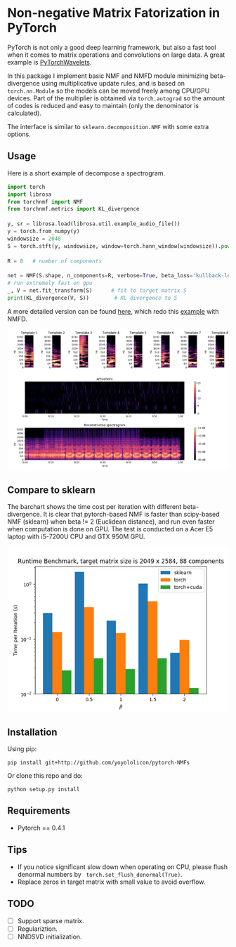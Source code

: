 # Non-negative Matrix Fatorization in PyTorch

PyTorch is not only a good deep learning framework, but also a fast tool when it comes to matrix operations and convolutions on large data.
A great example is [PyTorchWavelets](http://github.com/tomrunia/PyTorchWavelets).
 
In this package I implement basic NMF and NMFD module minimizing beta-divergence using multiplicative update rules, 
and is based on `torch.nn.Module` so the models can be moved freely among CPU/GPU devices.
Part of the multiplier is obtained via `torch.autograd` so the amount of codes is reduced and easy to maintain 
(only the denominator is calculated).

The interface is similar to `sklearn.decomposition.NMF` with some extra options.

## Usage

Here is a short example of decompose a spectrogram.

```python
import torch
import librosa
from torchnmf import NMF
from torchnmf.metrics import KL_divergence

y, sr = librosa.load(librosa.util.example_audio_file())
y = torch.from_numpy(y)
windowsize = 2048
S = torch.stft(y, windowsize, window=torch.hann_window(windowsize)).pow(2).sum(2).sqrt().cuda()

R = 8   # number of components

net = NMF(S.shape, n_components=R, verbose=True, beta_loss='kullback-leibler').cuda()
# run extremely fast on gpu
_, V = net.fit_transform(S)      # fit to target matrix S
print(KL_divergence(V, S))        # KL divergence to S
```
A more detailed version can be found [here](tests/librosa_example.py), which redo this [example](https://librosa.github.io/librosa/generated/librosa.decompose.decompose.html#librosa.decompose.decompose)
with NMFD.

![](tests/librosa_example.png)

## Compare to sklearn

The barchart shows the time cost per iteration with different beta-divergence.
It is clear that pytorch-based NMF is faster than scipy-based NMF (sklearn) when beta != 2 (Euclidean distance), 
and run even faster when computation is done on GPU. The test is conducted on a Acer E5 laptop with i5-7200U CPU and GTX 950M GPU.

![](tests/performance.png) 

## Installation

Using pip:
```
pip install git+http://github.com/yoyololicon/pytorch-NMFs
```

Or clone this repo and do:
```
python setup.py install
```

## Requirements

* Pytorch == 0.4.1

## Tips

* If you notice significant slow down when operating on CPU, please flush denormal numbers by `
torch.set_flush_denormal(True)`.
* Replace zeros in target matrix with small value to avoid overflow.

## TODO

- [ ] Support sparse matrix.
- [ ] Regulariztion.
- [ ] NNDSVD initialization.